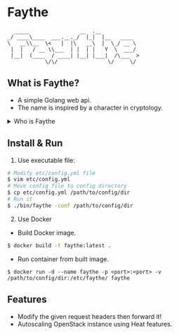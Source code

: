 # Faythe

```
  _____                __  .__            
_/ ____\____  ___.__._/  |_|  |__   ____  
\   __\\__  \<   |  |\   __\  |  \_/ __ \ 
 |  |   / __ \\___  | |  | |   Y  \  ___/ 
 |__|  (____  / ____| |__| |___|  /\___  >
            \/\/                \/     \/ 
```

## What is Faythe?

* A simple Golang web api.
* The name is inspired by a character in cryptology.

<details>
    <summary>Who is Faythe</summary>
    <p>
    <b>Faythe</b>: A trusted advisor, courier or intermediary. Faythe is used infrequently, and is associated with Faith and Faithfulness. Faythe may be a repository of key service or courier of shared secrets.)
    </p>
</details>

## Install & Run

1. Use executable file:

```bash
# Modify etc/config.yml file
$ vim etc/config.yml
# Move config file to config directory
$ cp etc/config.yml /path/to/config/dir
# Run it
$ ./bin/faythe -conf /path/to/config/dir
```

2. Use Docker

* Build Docker image.

```bash
$ docker build -t faythe:latest .
```

* Run container from built image.

```
$ docker run -d --name faythe -p <port>:<port> -v /path/to/config/dir:/etc/faythe/ faythe
```

## Features

* Modify the given request headers then forward it!
* Autoscaling OpenStack instance using Heat features.
